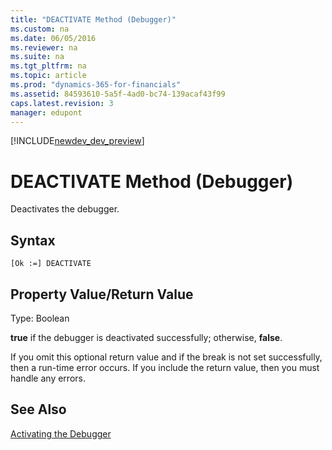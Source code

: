 ```yaml
---
title: "DEACTIVATE Method (Debugger)"
ms.custom: na
ms.date: 06/05/2016
ms.reviewer: na
ms.suite: na
ms.tgt_pltfrm: na
ms.topic: article
ms.prod: "dynamics-365-for-financials"
ms.assetid: 84593610-5a5f-4ad0-bc74-139acaf43f99
caps.latest.revision: 3
manager: edupont
---
```


[!INCLUDE[newdev_dev_preview](../includes/newdev_dev_preview.md)]

# DEACTIVATE Method (Debugger)
Deactivates the debugger.  

## Syntax  

```  
[Ok :=] DEACTIVATE  
```  

## Property Value/Return Value  
 Type: Boolean  

 **true** if the debugger is deactivated successfully; otherwise, **false**.  

 If you omit this optional return value and if the break is not set successfully, then a run-time error occurs. If you include the return value, then you must handle any errors.  

## See Also  
 [Activating the Debugger](Activating-the-Debugger.md)   
 <!--NAV [ACTIVATE Method \(Debugger\)](devenv-ACTIVATE-Method-Debugger.md)-->
